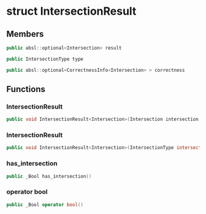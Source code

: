 # struct IntersectionResult


## Members

```cpp
public absl::optional<Intersection> result
```

```cpp
public IntersectionType type
```

```cpp
public absl::optional<CorrectnessInfo<Intersection> > correctness
```



## Functions

### IntersectionResult

```cpp
public void IntersectionResult<Intersection>(Intersection intersection, CorrectnessInfo<Intersection> correctness_info)
```


### IntersectionResult

```cpp
public void IntersectionResult<Intersection>(IntersectionType intersection_type)
```


### has_intersection

```cpp
public _Bool has_intersection()
```


### operator bool

```cpp
public _Bool operator bool()
```




